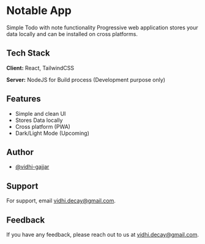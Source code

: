 # Notable App

Simple Todo with note functionality Progressive web application stores your data locally and can be installed on cross platforms. 


## Tech Stack

**Client:** React, TailwindCSS

**Server:** NodeJS for Build process (Development purpose only)


## Features

- Simple and clean UI
- Stores Data locally 
- Cross platform (PWA)
- Dark/Light Mode (Upcoming)


## Author

- [@vidhi-gajjar](https://github.com/vidhi-gajjar)


## Support

For support, email vidhi.decay@gmail.com.


## Feedback

If you have any feedback, please reach out to us at vidhi.decay@gmail.com.


